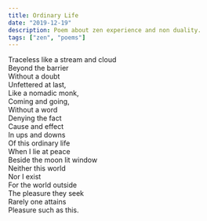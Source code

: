 ```yaml
---
title: Ordinary Life
date: "2019-12-19"
description: Poem about zen experience and non duality.
tags: ["zen", "poems"]
---
```


Traceless like a stream and cloud </br>
Beyond the barrier</br>
Without a doubt</br>
Unfettered at last,</br>
Like a nomadic monk,</br>
Coming and going, </br>
Without a word</br>
Denying the fact</br>
Cause and effect</br>
In ups and downs</br>
Of this ordinary life</br>
When I lie at peace</br>
Beside the moon lit window</br>
Neither this world</br>
Nor I exist</br>
For the world outside</br>
The pleasure they seek</br>
Rarely one attains</br>
Pleasure such as this.</br>
